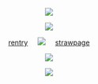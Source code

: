 <p align="center"
  
 ![](https://i.postimg.cc/GhFDvzd4/Untitled2067-20240503091207.png)
<p align="center"
 
 ![](https://komarev.com/ghpvc/?username=your-github-username&color=8B0000&label=freaks&abbreviated=true)
<p align="center"
 
 [rentry](https://rentry.co/twohundredshots)‎ ‎ ‎ ‎ ‎ ![](https://i.postimg.cc/BvY0WSnD/gtdk21-1.png)‎ ‎ ‎ ‎ ‎ [strawpage](https://spireofdeciet.straw.page/)
<p align="center"

 ![](https://i.postimg.cc/B6SHvKdj/Untitled2067-20240503091154.png)
 <p align="center"
 
  ![](https://i.postimg.cc/4nkk4TBw/Untitled2067-20240501191018.png)
<p align="center"
